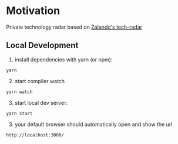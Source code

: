 # Motivation

Private technology radar based on [Zalando's tech-radar](https://github.com/zalando/tech-radar)

## Local Development

1. install dependencies with yarn (or npm):

```
yarn
```

2. start compiler watch

```
yarn watch
```

3. start local dev server:

```
yarn start
```

3. your default browser should automatically open and show the url

```
http://localhost:3000/
```
